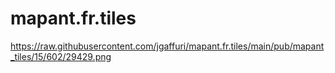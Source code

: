 # mapant.fr.tiles

https://raw.githubusercontent.com/jgaffuri/mapant.fr.tiles/main/pub/mapant_tiles/15/602/29429.png

